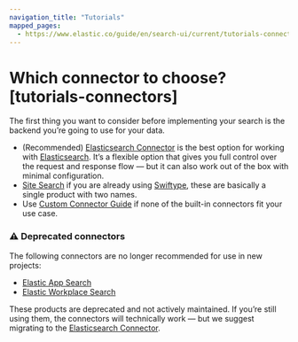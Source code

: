 ```yaml
---
navigation_title: "Tutorials"
mapped_pages:
  - https://www.elastic.co/guide/en/search-ui/current/tutorials-connectors.html
---
```


# Which connector to choose? [tutorials-connectors]

The first thing you want to consider before implementing your search is the backend you’re going to use for your data.

- (Recommended) [Elasticsearch Connector](/reference/api-connectors-elasticsearch.md) is the best option for working with [Elasticsearch](https://www.elastic.co/elasticsearch). It’s a flexible option that gives you full control over the request and response flow — but it can also work out of the box with minimal configuration.
- [Site Search](/reference/api-connectors-site-search.md) if you are already using [Swiftype](https://swiftype.com/), these are basically a single product with two names.
- Use [Custom Connector Guide](/reference/guides-building-custom-connector.md) if none of the built-in connectors fit your use case.

### ⚠️ Deprecated connectors

The following connectors are no longer recommended for use in new projects:
- [Elastic App Search](/reference/api-connectors-app-search.md)
- [Elastic Workplace Search](/reference/api-connectors-workplace-search.md)

These products are deprecated and not actively maintained. If you’re still using them, the connectors will technically work — but we suggest migrating to the [Elasticsearch Connector](/reference/api-connectors-elasticsearch.md).

